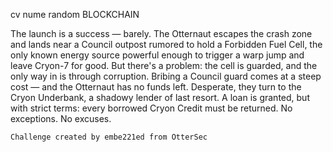 cv nume random
BLOCKCHAIN

The launch is a success — barely. The Otternaut escapes the crash zone and lands near a Council outpost rumored to hold a Forbidden Fuel Cell, the only known energy source powerful enough to trigger a warp jump and leave Cryon-7 for good. But there's a problem: the cell is guarded, and the only way in is through corruption. Bribing a Council guard comes at a steep cost — and the Otternaut has no funds left. Desperate, they turn to the Cryon Underbank, a shadowy lender of last resort. A loan is granted, but with strict terms: every borrowed Cryon Credit must be returned. No exceptions. No excuses.

    Challenge created by embe221ed from OtterSec
